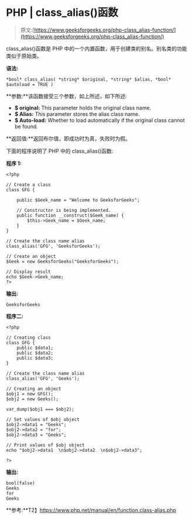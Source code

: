 # PHP | class_alias()函数

> 原文:[https://www.geeksforgeeks.org/php-class_alias-function/](https://www.geeksforgeeks.org/php-class_alias-function/)

class_alias()函数是 PHP 中的一个内置函数，用于创建类的别名。别名类的功能类似于原始类。

**语法:**

```
*bool* class_alias( *string* $original, *string* $alias, *bool* $autoload = TRUE )
```

**参数:**该函数接受三个参数，如上所述，如下所述:

*   **$ original:** This parameter holds the original class name.
*   **$ Alias:** This parameter stores the alias class name.
*   **$ Auto-load:** Whether to load automatically if the original class cannot be found.

**返回值:**返回布尔值，即成功时为真，失败时为假。

下面的程序说明了 PHP 中的 class_alias()函数:

**程序 1:**

```
<?php

// Create a class
class GFG {

    public $Geek_name = "Welcome to GeeksforGeeks"; 

    // Constructor is being implemented. 
    public function __construct($Geek_name) { 
        $this->Geek_name = $Geek_name; 
    } 
} 

// Create the class name alias
class_alias('GFG', 'GeeksforGeeks');

// Create an object
$Geek = new GeeksforGeeks("GeeksforGeeks"); 

// Display result
echo $Geek->Geek_name; 
?>
```

**输出:**

```
GeeksforGeeks

```

**程序二:**

```
<?php

// Creating class 
class GFG { 
    public $data1; 
    public $data2; 
    public $data3; 
}

// Create the class name alias
class_alias('GFG', 'Geeks');

// Creating an object 
$obj1 = new GFG(); 
$obj2 = new Geeks();

var_dump($obj1 === $obj2);

// Set values of $obj object 
$obj2->data1 = "Geeks"; 
$obj2->data2 = "for"; 
$obj2->data3 = "Geeks"; 

// Print values of $obj object 
echo "$obj2->data1  \n$obj2->data2  \n$obj2->data3"; 

?>
```

**输出:**

```
bool(false)
Geeks  
for  
Geeks

```

**参考:**T2】https://www.php.net/manual/en/function.class-alias.php